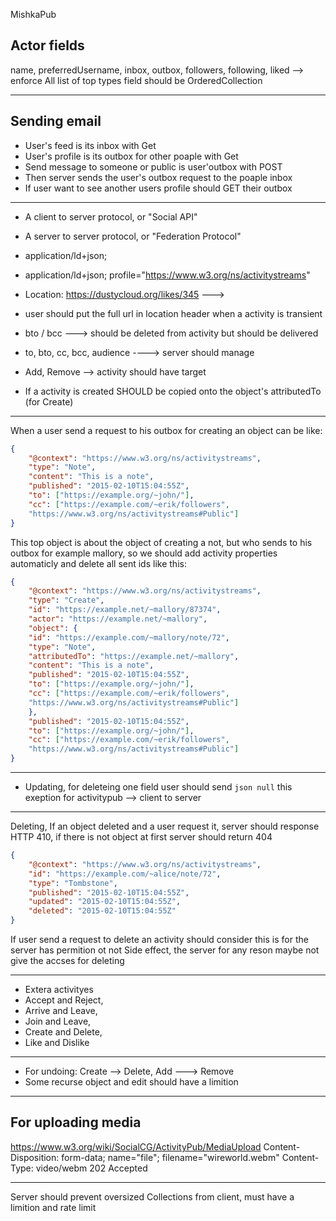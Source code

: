 MishkaPub


## Actor fields

name, preferredUsername, inbox, outbox, followers, following, liked --> enforce
All list of top types field should be OrderedCollection

--------------------------------------------------------------------
## Sending email

- User's feed is its inbox with Get
- User's profile is its outbox for other poaple with Get
- Send message to someone or public is user'outbox with POST
- Then server sends the user's outbox request to the poaple inbox
- If user want to see another users profile should GET their outbox

--------------------------------------------------------------------
- A client to server protocol, or "Social API"
- A server to server protocol, or "Federation Protocol"
- application/ld+json;
- application/ld+json; profile="https://www.w3.org/ns/activitystreams"

- Location: https://dustycloud.org/likes/345 --->
- user should put the full url in location header when a activity is transient
- bto / bcc ---> should be deleted from activity but should be delivered
- to, bto, cc, bcc, audience ----> server should manage
- Add, Remove --> activity should have target
- If a activity is created SHOULD be copied onto the object's attributedTo (for Create)

----------------------------------------------------------------------
When a user send a request to his outbox for creating an object can be like:

```json
{
    "@context": "https://www.w3.org/ns/activitystreams",
    "type": "Note",
    "content": "This is a note",
    "published": "2015-02-10T15:04:55Z",
    "to": ["https://example.org/~john/"],
    "cc": ["https://example.com/~erik/followers",
    "https://www.w3.org/ns/activitystreams#Public"]
}
```

This top object is about the object of creating a not, but who sends to his outbox
for example mallory, so we should add activity properties automaticly and delete all sent ids like this:

```json
{
    "@context": "https://www.w3.org/ns/activitystreams",
    "type": "Create",
    "id": "https://example.net/~mallory/87374",
    "actor": "https://example.net/~mallory",
    "object": {
    "id": "https://example.com/~mallory/note/72",
    "type": "Note",
    "attributedTo": "https://example.net/~mallory",
    "content": "This is a note",
    "published": "2015-02-10T15:04:55Z",
    "to": ["https://example.org/~john/"],
    "cc": ["https://example.com/~erik/followers",
    "https://www.w3.org/ns/activitystreams#Public"]
    },
    "published": "2015-02-10T15:04:55Z",
    "to": ["https://example.org/~john/"],
    "cc": ["https://example.com/~erik/followers",
    "https://www.w3.org/ns/activitystreams#Public"]
}
```
----------------------------------------------------------------------

- Updating, for deleteing one field user should send `json null` this exeption for activitypub --> client to server

----------------------------------------------------------------------
Deleting, If an object deleted and a user request it, server should response HTTP 410, if there is not object at first server
should return 404

```json
{
    "@context": "https://www.w3.org/ns/activitystreams",
    "id": "https://example.com/~alice/note/72",
    "type": "Tombstone",
    "published": "2015-02-10T15:04:55Z",
    "updated": "2015-02-10T15:04:55Z",
    "deleted": "2015-02-10T15:04:55Z"
}
```


If user send a request to delete an activity should consider this is for the server has permition ot not
Side effect, the server for any reson maybe not give the accses for deleting

----------------------------------------------------------------------

- Extera activityes
- Accept and Reject,
- Arrive and Leave,
- Join and Leave,
- Create and Delete,
- Like and Dislike

----------------------------------------------------------------------

- For undoing: Create --> Delete, Add ---> Remove
- Some recurse object and edit should have a limition

----------------------------------------------------------------------
## For uploading media

https://www.w3.org/wiki/SocialCG/ActivityPub/MediaUpload
Content-Disposition: form-data; name="file"; filename="wireworld.webm"
Content-Type: video/webm
202 Accepted

---
Server should prevent oversized Collections from client, must have a limition and rate limit
